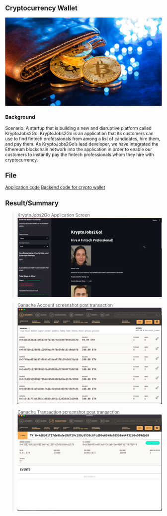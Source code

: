 ## Cryptocurrency Wallet

![An image shows a wallet with bitcoin.](Images/crypto-wallet-image.png)

### Background

Scenario: A startup that is building a new and disruptive platform called KryptoJobs2Go. KryptoJobs2Go is an application that its customers can use to find fintech professionals from among a list of candidates, hire them, and pay them. As KryptoJobs2Go’s lead developer, we have integrated the Ethereum blockchain network into the application in order to enable our customers to instantly pay the fintech professionals whom they hire with cryptocurrency.

## File

[Application code](krypto_jobs.py)
[Backend code for crypto wallet](crypto_wallet.py)

## Result/Summary
>KryptoJobs2Go Application Screen
![Application Screen](Images/application_screenshot.png)

>Ganache Account screenshot post transaction
![Ganache_Account Screen](Images/Ganache_Account.png)

>Ganache Transaction screenshot post transaction
![Ganache_txn Screen](Images/Ganache_txn.png)
